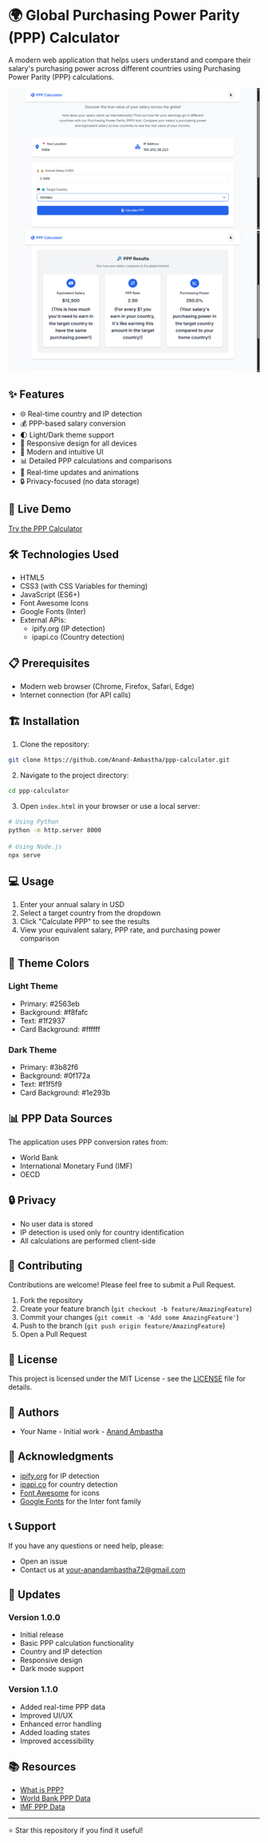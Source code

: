 # 🌍 Global Purchasing Power Parity (PPP) Calculator

A modern web application that helps users understand and compare their salary's purchasing power across different countries using Purchasing Power Parity (PPP) calculations.

![PPP Calculator Screenshot](screenshot.png)
![PPP Calculator Screenshot](screenshot2.png)

## ✨ Features

- 🌐 Real-time country and IP detection
- 💰 PPP-based salary conversion
- 🌓 Light/Dark theme support
- 📱 Responsive design for all devices
- 🎨 Modern and intuitive UI
- 📊 Detailed PPP calculations and comparisons
- 🔄 Real-time updates and animations
- 🔒 Privacy-focused (no data storage)

## 🚀 Live Demo

[Try the PPP Calculator](https://ppp-calculator1.netlify.app/)

## 🛠️ Technologies Used

- HTML5
- CSS3 (with CSS Variables for theming)
- JavaScript (ES6+)
- Font Awesome Icons
- Google Fonts (Inter)
- External APIs:
  - ipify.org (IP detection)
  - ipapi.co (Country detection)

## 📋 Prerequisites

- Modern web browser (Chrome, Firefox, Safari, Edge)
- Internet connection (for API calls)

## 🏗️ Installation

1. Clone the repository:
```bash
git clone https://github.com/Anand-Ambastha/ppp-calculator.git
```

2. Navigate to the project directory:
```bash
cd ppp-calculator
```

3. Open `index.html` in your browser or use a local server:
```bash
# Using Python
python -m http.server 8000

# Using Node.js
npx serve
```

## 💻 Usage

1. Enter your annual salary in USD
2. Select a target country from the dropdown
3. Click "Calculate PPP" to see the results
4. View your equivalent salary, PPP rate, and purchasing power comparison

## 🎨 Theme Colors

### Light Theme
- Primary: #2563eb
- Background: #f8fafc
- Text: #1f2937
- Card Background: #ffffff

### Dark Theme
- Primary: #3b82f6
- Background: #0f172a
- Text: #f1f5f9
- Card Background: #1e293b

## 📊 PPP Data Sources

The application uses PPP conversion rates from:
- World Bank
- International Monetary Fund (IMF)
- OECD

## 🔒 Privacy

- No user data is stored
- IP detection is used only for country identification
- All calculations are performed client-side

## 🤝 Contributing

Contributions are welcome! Please feel free to submit a Pull Request.

1. Fork the repository
2. Create your feature branch (`git checkout -b feature/AmazingFeature`)
3. Commit your changes (`git commit -m 'Add some AmazingFeature'`)
4. Push to the branch (`git push origin feature/AmazingFeature`)
5. Open a Pull Request

## 📝 License

This project is licensed under the MIT License - see the [LICENSE](LICENSE) file for details.

## 👥 Authors

- Your Name - Initial work - [Anand Ambastha](https://github.com/Anand-Ambastha)

## 🙏 Acknowledgments

- [ipify.org](https://www.ipify.org/) for IP detection
- [ipapi.co](https://ipapi.co/) for country detection
- [Font Awesome](https://fontawesome.com/) for icons
- [Google Fonts](https://fonts.google.com/) for the Inter font family

## 📞 Support

If you have any questions or need help, please:
- Open an issue
- Contact us at your-anandambastha72@gmail.com

## 🔄 Updates

### Version 1.0.0
- Initial release
- Basic PPP calculation functionality
- Country and IP detection
- Responsive design
- Dark mode support

### Version 1.1.0
- Added real-time PPP data
- Improved UI/UX
- Enhanced error handling
- Added loading states
- Improved accessibility

## 📚 Resources

- [What is PPP?](https://www.investopedia.com/terms/p/purchasingpower.asp)
- [World Bank PPP Data](https://data.worldbank.org/indicator/PA.NUS.PPP)
- [IMF PPP Data](https://www.imf.org/en/Publications/WEO/weo-database/2023/April/weo-report)

---

⭐ Star this repository if you find it useful! 
